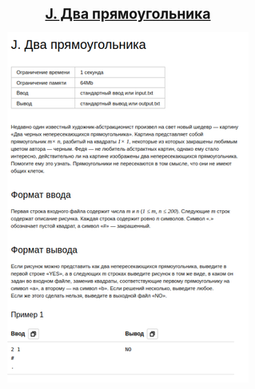 <h1 align="center">
    <a href='https://contest.yandex.ru/contest/59540/problems/J/'>J. Два прямоугольника
</a>
</h1>


<div align="center">
<img src="./docs/img/task.png" height="700px" /> 
</div>
